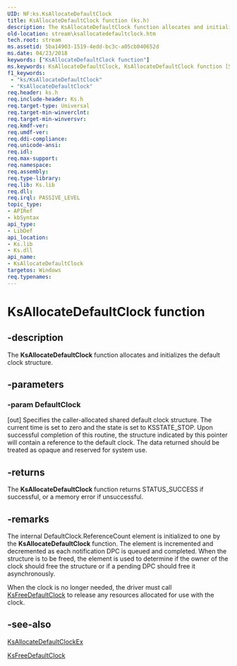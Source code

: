 ```yaml
---
UID: NF:ks.KsAllocateDefaultClock
title: KsAllocateDefaultClock function (ks.h)
description: The KsAllocateDefaultClock function allocates and initializes the default clock structure.
old-location: stream\ksallocatedefaultclock.htm
tech.root: stream
ms.assetid: 5ba14903-1519-4edd-bc3c-a05cb040652d
ms.date: 04/23/2018
keywords: ["KsAllocateDefaultClock function"]
ms.keywords: KsAllocateDefaultClock, KsAllocateDefaultClock function [Streaming Media Devices], ks/KsAllocateDefaultClock, ksfunc_448f966b-08aa-4ac5-92db-36d923275754.xml, stream.ksallocatedefaultclock
f1_keywords:
 - "ks/KsAllocateDefaultClock"
 - "KsAllocateDefaultClock"
req.header: ks.h
req.include-header: Ks.h
req.target-type: Universal
req.target-min-winverclnt: 
req.target-min-winversvr: 
req.kmdf-ver: 
req.umdf-ver: 
req.ddi-compliance: 
req.unicode-ansi: 
req.idl: 
req.max-support: 
req.namespace: 
req.assembly: 
req.type-library: 
req.lib: Ks.lib
req.dll: 
req.irql: PASSIVE_LEVEL
topic_type:
- APIRef
- kbSyntax
api_type:
- LibDef
api_location:
- Ks.lib
- Ks.dll
api_name:
- KsAllocateDefaultClock
targetos: Windows
req.typenames: 
---
```


# KsAllocateDefaultClock function


## -description


The <b>KsAllocateDefaultClock</b> function allocates and initializes the default clock structure.


## -parameters




### -param DefaultClock 
[out]
Specifies the caller-allocated shared default clock structure. The current time is set to zero and the state is set to KSSTATE_STOP. Upon successful completion of this routine, the structure indicated by this pointer will contain a reference to the default clock. The data returned should be treated as opaque and reserved for system use.


## -returns



The <b>KsAllocateDefaultClock</b> function returns STATUS_SUCCESS if successful, or a memory error if unsuccessful.




## -remarks



The internal DefaultClock.ReferenceCount element is initialized to one by the <b>KsAllocateDefaultClock</b> function. The element is incremented and decremented as each notification DPC is queued and completed. When the structure is to be freed, the element is used to determine if the owner of the clock should free the structure or if a pending DPC should free it asynchronously.

When the clock is no longer needed, the driver must call <a href="https://docs.microsoft.com/windows-hardware/drivers/ddi/ks/nf-ks-ksfreedefaultclock">KsFreeDefaultClock</a> to release any resources allocated for use with the clock.




## -see-also




<a href="https://docs.microsoft.com/windows-hardware/drivers/ddi/ks/nf-ks-ksallocatedefaultclockex">KsAllocateDefaultClockEx</a>



<a href="https://docs.microsoft.com/windows-hardware/drivers/ddi/ks/nf-ks-ksfreedefaultclock">KsFreeDefaultClock</a>
 

 

